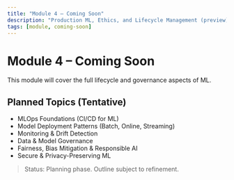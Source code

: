 ```yaml
---
title: "Module 4 – Coming Soon"
description: "Production ML, Ethics, and Lifecycle Management (preview)"
tags: [module, coming-soon]
---
```


# Module 4 – Coming Soon

This module will cover the full lifecycle and governance aspects of ML.

## Planned Topics (Tentative)
- MLOps Foundations (CI/CD for ML)
- Model Deployment Patterns (Batch, Online, Streaming)
- Monitoring & Drift Detection
- Data & Model Governance
- Fairness, Bias Mitigation & Responsible AI
- Secure & Privacy-Preserving ML

> Status: Planning phase. Outline subject to refinement.
